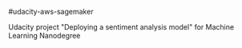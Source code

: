 #udacity-aws-sagemaker

Udacity project "Deploying a sentiment analysis model" for Machine Learning Nanodegree